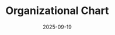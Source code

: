 ---
title: Organizational Chart
date: 2025-09-19
description: "RoboRescue UMA team organizational structure: hierarchy, roles and responsibilities for coordination, mentoring and technical development."

type: landing

sections:
  - block: hero
    content:
      title: "General Coordination"
      text: "**Project direction and strategic oversight**  \nMain coordinators of the rescue robotics team"
    design:
      background:
        color: 'primary'
        text_color_light: true
      spacing:
        padding: ['20px', '0', '20px', '0']

  - block: features
    content:
      title: "👥 Management Level"
      subtitle: "Operational leadership and technical mentoring"
      items:
        - name: "Team Leads"
          description: "**Operational leadership:** Project management, technical coordination and strategic planning"
          icon: users
          icon_pack: fas
        - name: "Mentors"  
          description: "**Guidance and training:** Technical mentoring, knowledge transfer and specialized support"
          icon: user-graduate
          icon_pack: fas
    design:
      columns: '2'

  - block: features
    content:
      title: "⚙️ Technical Level"
      subtitle: "Specialized teams in technological development"
      items:
        - name: "Hardware"
          description: "**Physical development:** Mechanical design, embedded electronics, sensors and actuators, system integration"
          icon: microchip
          icon_pack: fas
        - name: "Software"
          description: "**Logical development:** Control algorithms, artificial intelligence, user interfaces, embedded systems"
          icon: code
          icon_pack: fas
        - name: "Marketing"
          description: "**Communication:** Public relations, social media, documentation, events and outreach"
          icon: bullhorn
          icon_pack: fas
    design:
      columns: '3'

  - block: features
    content:
      title: "🏛️ Support Level"
      subtitle: "Academic supervision and specialized advisory"
      items:
        - name: "Department Heads"
          description: "**Academic supervision:** Academic guidance, institutional connection, departmental resources"
          icon: building
          icon_pack: fas
        - name: "Collaborating Professors"
          description: "**Specialized advisory:** Technical supervision, scientific validation, university resources"
          icon: chalkboard-teacher
          icon_pack: fas
    design:
      columns: '2'

  - block: hero
    content:
      title: "🎓 Alumni"
      text: "**Experience network**  \nGraduates who maintain ties with the project and contribute their professional experience"
    design:
      background:
        color: '#f8f9fa'
      spacing:
        padding: ['20px', '0', '20px', '0']

  - block: collection
    content:
      title: "🔄 Organizational Communication Flow"
      subtitle: "Team communication and coordination structure"
      text: |
        **📋 Planning:** Coordinators → Team Leads  
        **⚡ Execution:** Team Leads → Technical Teams  
        **🧠 Mentoring:** Mentors → All levels  
        **📊 Monitoring:** Technical Teams → Coordination
    design:
      view: compact
      columns: '1'

  - block: markdown
    content:
      title: "ℹ️ Organizational Chart Information"
      text: |
        **📅 Last updated:** September 2025  
        **�️ Structure:** Based on technical competencies and organizational responsibilities  
        **🔄 Flexibility:** Members can participate in multiple areas according to project needs

  - block: people
    content:
      title: 👥 Members by Area
      subtitle: Meet who is part of each organizational level
      user_groups:
        - Coordinators
        - Team Leads
        - Mentors
        - Department Heads
        - Hardware
        - Software
        - Marketing
        - Collaborating Professors
        - Alumni
      sort_by: Params.last_name
      sort_ascending: true
    design:
      show_interests: false
      show_role: true
      show_social: true
      show_photo: true
---